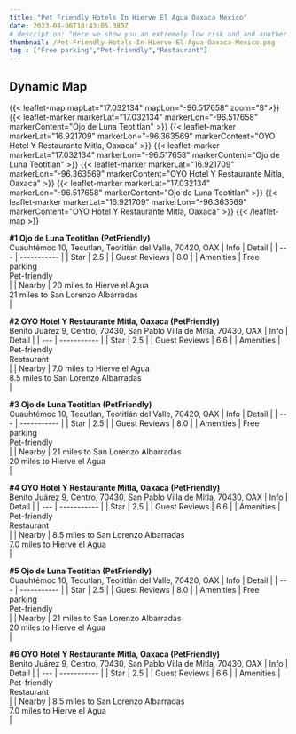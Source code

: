 ```yaml
---
title: "Pet Friendly Hotels In Hierve El Agua Oaxaca Mexico"
date: 2023-08-06T18:43:05.380Z
# description: "Here we show you an extremely low risk and and another medium risk approach to earn passive income "
thumbnail: /Pet-Friendly-Hotels-In-Hierve-El-Agua-Oaxaca-Mexico.png
tag : ["Free parking","Pet-friendly","Restaurant"]
---
```


## Dynamic Map
{{< leaflet-map  mapLat="17.032134" mapLon="-96.517658" zoom="8">}}
    {{< leaflet-marker markerLat="17.032134" markerLon="-96.517658" markerContent="Ojo de Luna Teotitlan" >}}
    {{< leaflet-marker markerLat="16.921709" markerLon="-96.363569" markerContent="OYO Hotel Y Restaurante Mitla, Oaxaca" >}}
    {{< leaflet-marker markerLat="17.032134" markerLon="-96.517658" markerContent="Ojo de Luna Teotitlan" >}}
    {{< leaflet-marker markerLat="16.921709" markerLon="-96.363569" markerContent="OYO Hotel Y Restaurante Mitla, Oaxaca" >}}
    {{< leaflet-marker markerLat="17.032134" markerLon="-96.517658" markerContent="Ojo de Luna Teotitlan" >}}
    {{< leaflet-marker markerLat="16.921709" markerLon="-96.363569" markerContent="OYO Hotel Y Restaurante Mitla, Oaxaca" >}}
{{< /leaflet-map >}}


**#1 Ojo de Luna Teotitlan (PetFriendly)**<br>Cuauhtémoc 10, Tecutlan, Teotitlán del Valle, 70420, OAX
| Info | Detail |
| --- | ----------- |
| Star | 2.5 |
| Guest Reviews | 8.0 |
| Amenities | Free parking<br>Pet-friendly<br> |
| Nearby | 20 miles to Hierve el Agua<br>21 miles to San Lorenzo Albarradas<br> |

**#2 OYO Hotel Y Restaurante Mitla, Oaxaca (PetFriendly)**<br>Benito Juárez 9, Centro, 70430, San Pablo Villa de Mitla, 70430, OAX
| Info | Detail |
| --- | ----------- |
| Star | 2.5 |
| Guest Reviews | 6.6 |
| Amenities | Pet-friendly<br>Restaurant<br> |
| Nearby | 7.0 miles to Hierve el Agua<br>8.5 miles to San Lorenzo Albarradas<br> |

**#3 Ojo de Luna Teotitlan (PetFriendly)**<br>Cuauhtémoc 10, Tecutlan, Teotitlán del Valle, 70420, OAX
| Info | Detail |
| --- | ----------- |
| Star | 2.5 |
| Guest Reviews | 8.0 |
| Amenities | Free parking<br>Pet-friendly<br> |
| Nearby | 21 miles to San Lorenzo Albarradas<br>20 miles to Hierve el Agua<br> |

**#4 OYO Hotel Y Restaurante Mitla, Oaxaca (PetFriendly)**<br>Benito Juárez 9, Centro, 70430, San Pablo Villa de Mitla, 70430, OAX
| Info | Detail |
| --- | ----------- |
| Star | 2.5 |
| Guest Reviews | 6.6 |
| Amenities | Pet-friendly<br>Restaurant<br> |
| Nearby | 8.5 miles to San Lorenzo Albarradas<br>7.0 miles to Hierve el Agua<br> |

**#5 Ojo de Luna Teotitlan (PetFriendly)**<br>Cuauhtémoc 10, Tecutlan, Teotitlán del Valle, 70420, OAX
| Info | Detail |
| --- | ----------- |
| Star | 2.5 |
| Guest Reviews | 8.0 |
| Amenities | Free parking<br>Pet-friendly<br> |
| Nearby | 21 miles to San Lorenzo Albarradas<br>20 miles to Hierve el Agua<br> |

**#6 OYO Hotel Y Restaurante Mitla, Oaxaca (PetFriendly)**<br>Benito Juárez 9, Centro, 70430, San Pablo Villa de Mitla, 70430, OAX
| Info | Detail |
| --- | ----------- |
| Star | 2.5 |
| Guest Reviews | 6.6 |
| Amenities | Pet-friendly<br>Restaurant<br> |
| Nearby | 8.5 miles to San Lorenzo Albarradas<br>7.0 miles to Hierve el Agua<br> |

